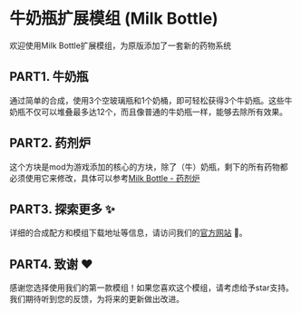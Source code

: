 # 牛奶瓶扩展模组 (Milk Bottle)

欢迎使用Milk Bottle扩展模组，为原版添加了一套新的药物系统

## PART1. 牛奶瓶
通过简单的合成，使用3个空玻璃瓶和1个奶桶，即可轻松获得3个牛奶瓶。这些牛奶瓶不仅可以堆叠最多达12个，而且像普通的牛奶瓶一样，能够去除所有效果。

## PART2. 药剂炉
这个方块是mod为游戏添加的核心的方块，除了（牛）奶瓶，剩下的所有药物都必须使用它来修改，具体可以参考[Milk Bottle - 药剂炉](https://mcmods.kzhik.cn/milk_bottle/#MedicineStove)

## PART3. 探索更多 ✨
详细的合成配方和模组下载地址等信息，请访问我们的[官方网站](https://mcmods.kzhik.cn/milk_bottle/) 🎉。

## PART4. 致谢 ❤️
感谢您选择使用我们的第一款模组！如果您喜欢这个模组，请考虑给予star支持。我们期待听到您的反馈，为将来的更新做出改进。
